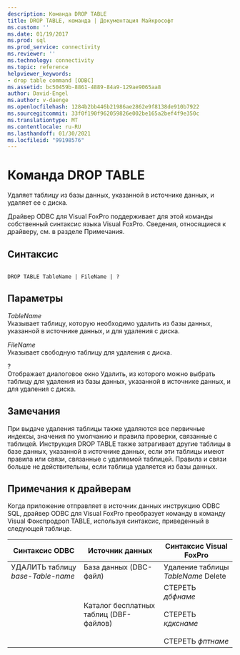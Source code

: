 ```yaml
---
description: Команда DROP TABLE
title: DROP TABLE, команда | Документация Майкрософт
ms.custom: ''
ms.date: 01/19/2017
ms.prod: sql
ms.prod_service: connectivity
ms.reviewer: ''
ms.technology: connectivity
ms.topic: reference
helpviewer_keywords:
- drop table command [ODBC]
ms.assetid: bc50459b-8861-4889-84a9-129ae9065aa8
author: David-Engel
ms.author: v-daenge
ms.openlocfilehash: 1284b2bb446b21986ae2862e9f8138de910b7922
ms.sourcegitcommit: 33f0f190f962059826e002be165a2bef4f9e350c
ms.translationtype: MT
ms.contentlocale: ru-RU
ms.lasthandoff: 01/30/2021
ms.locfileid: "99198576"
---
```

# <a name="drop-table-command"></a>Команда DROP TABLE
Удаляет таблицу из базы данных, указанной в источнике данных, и удаляет ее с диска.  
  
 Драйвер ODBC для Visual FoxPro поддерживает для этой команды собственный синтаксис языка Visual FoxPro. Сведения, относящиеся к драйверу, см. в разделе Примечания.  
  
## <a name="syntax"></a>Синтаксис  
  
```  
  
DROP TABLE TableName | FileName | ?  
```  
  
## <a name="settings"></a>Параметры  
 *TableName*  
 Указывает таблицу, которую необходимо удалить из базы данных, указанной в источнике данных, и для удаления с диска.  
  
 *FileName*  
 Указывает свободную таблицу для удаления с диска.  
  
 ?  
 Отображает диалоговое окно Удалить, из которого можно выбрать таблицу для удаления из базы данных, указанной в источнике данных, и для удаления с диска.  
  
## <a name="remarks"></a>Замечания  
 При выдаче удаления таблицы также удаляются все первичные индексы, значения по умолчанию и правила проверки, связанные с таблицей. Инструкция DROP TABLE также затрагивает другие таблицы в базе данных, указанной в источнике данных, если эти таблицы имеют правила или связи, связанные с удаляемой таблицей. Правила и связи больше не действительны, если таблица удаляется из базы данных.  
  
## <a name="driver-remarks"></a>Примечания к драйверам  
 Когда приложение отправляет в источник данных инструкцию ODBC SQL, драйвер ODBC для Visual FoxPro преобразует команду в команду Visual Фокспродроп TABLE, используя синтаксис, приведенный в следующей таблице.  
  
|Синтаксис ODBC|Источник данных|Синтаксис Visual FoxPro|  
|-----------------|-----------------|--------------------------|  
|УДАЛИТЬ таблицу *base-Table-name*|База данных (DBC-файл)|Удаление таблицы *TableName* Delete|  
||Каталог бесплатных таблиц (DBF-файлов)|СТЕРЕТЬ *дбфнаме*<br /><br /> СТЕРЕТЬ *кдкснаме*<br /><br /> СТЕРЕТЬ *фптнаме*|
